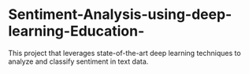 # Sentiment-Analysis-using-deep-learning-Education-
This project that leverages state-of-the-art deep learning techniques to analyze and classify sentiment in text data. 
